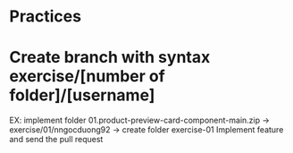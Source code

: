 # Practices

# Create branch with syntax exercise/[number of folder]/[username]
EX: implement folder 01.product-preview-card-component-main.zip
-> exercise/01/nngocduong92
-> create folder exercise-01
Implement feature and send the pull request
